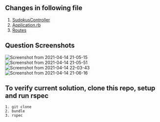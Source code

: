 ## Changes in following file
1. [SudokusController](app/controllers/api/sudokus_controller.rb)
2. [Application.rb](config/application.rb#L36)
3. [Routes](config/routes.rb)


## Question Screenshots

![Screenshot from 2021-04-14 21-05-15](https://user-images.githubusercontent.com/81737737/131340672-2f90295f-a510-4f4b-aa3e-112153394fbf.png)
![Screenshot from 2021-04-14 21-05-51](https://user-images.githubusercontent.com/81737737/131340670-16c4018f-15d6-414c-9adc-cddf249d569e.png)
![Screenshot from 2021-04-14 22-03-43](https://user-images.githubusercontent.com/81737737/131340664-65f68ee5-14e3-4353-b571-23f0bccc274f.png)
![Screenshot from 2021-04-14 21-06-16](https://user-images.githubusercontent.com/81737737/131340667-cf04f3f7-baaa-4bf5-8204-80a957c40535.png)


## To verify current solution, clone this repo, setup and run rspec

```
1. git clone
2. bundle
3. rspec
```
